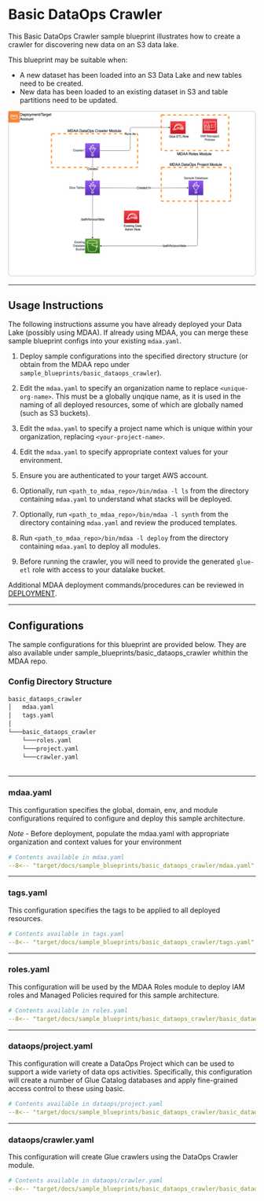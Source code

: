 # Basic DataOps Crawler

This Basic DataOps Crawler sample blueprint illustrates how to create a crawler for discovering new data on an S3 data lake.

This blueprint may be suitable when:

* A new dataset has been loaded into an S3 Data Lake and new tables need to be created.
* New data has been loaded to an existing dataset in S3 and table partitions need to be updated.

![Basic DataOps Crawler](docs/basic_dataops_crawler.png)

***

## Usage Instructions

The following instructions assume you have already deployed your Data Lake (possibly using MDAA). If already using MDAA, you can merge these sample blueprint configs into your existing `mdaa.yaml`.

1. Deploy sample configurations into the specified directory structure (or obtain from the MDAA repo under `sample_blueprints/basic_dataops_crawler`).

2. Edit the `mdaa.yaml` to specify an organization name to replace `<unique-org-name>`. This must be a globally unqique name, as it is used in the naming of all deployed resources, some of which are globally named (such as S3 buckets).

3. Edit the `mdaa.yaml` to specify a project name which is unique within your organization, replacing `<your-project-name>`.

4. Edit the `mdaa.yaml` to specify appropriate context values for your environment.

5. Ensure you are authenticated to your target AWS account.

6. Optionally, run `<path_to_mdaa_repo>/bin/mdaa -l ls` from the directory containing `mdaa.yaml` to understand what stacks will be deployed.

7. Optionally, run `<path_to_mdaa_repo>/bin/mdaa -l synth` from the directory containing `mdaa.yaml` and review the produced templates.

8. Run `<path_to_mdaa_repo>/bin/mdaa -l deploy` from the directory containing `mdaa.yaml` to deploy all modules.

9. Before running the crawler, you will need to provide the generated `glue-etl` role with access to your datalake bucket.

Additional MDAA deployment commands/procedures can be reviewed in [DEPLOYMENT](../../DEPLOYMENT.md).

***

## Configurations

The sample configurations for this blueprint are provided below. They are also available under sample_blueprints/basic_dataops_crawler whithin the MDAA repo.

### Config Directory Structure

```bash
basic_dataops_crawler
│   mdaa.yaml
│   tags.yaml
│
└───basic_dataops_crawler
    └───roles.yaml
    └───project.yaml
    └───crawler.yaml
 
```

***

### mdaa.yaml

This configuration specifies the global, domain, env, and module configurations required to configure and deploy this sample architecture.

*Note* - Before deployment, populate the mdaa.yaml with appropriate organization and context values for your environment

```yaml
# Contents available in mdaa.yaml
--8<-- "target/docs/sample_blueprints/basic_dataops_crawler/mdaa.yaml"
```

***

### tags.yaml

This configuration specifies the tags to be applied to all deployed resources.

```yaml
# Contents available in tags.yaml
--8<-- "target/docs/sample_blueprints/basic_dataops_crawler/tags.yaml"
```

***

### roles.yaml

This configuration will be used by the MDAA Roles module to deploy IAM roles and Managed Policies required for this sample architecture.

```yaml
# Contents available in roles.yaml
--8<-- "target/docs/sample_blueprints/basic_dataops_crawler/basic_dataops_crawler/roles.yaml"
```

***

### dataops/project.yaml

This configuration will create a DataOps Project which can be used to support a wide variety of data ops activities. Specifically, this configuration will create a number of Glue Catalog databases and apply fine-grained access control to these using basic.

```yaml
# Contents available in dataops/project.yaml
--8<-- "target/docs/sample_blueprints/basic_dataops_crawler/basic_dataops_crawler/project.yaml"
```

***

### dataops/crawler.yaml

This configuration will create Glue crawlers using the DataOps Crawler module.

```yaml
# Contents available in dataops/crawler.yaml
--8<-- "target/docs/sample_blueprints/basic_dataops_crawler/basic_dataops_crawler/crawler.yaml"
```
